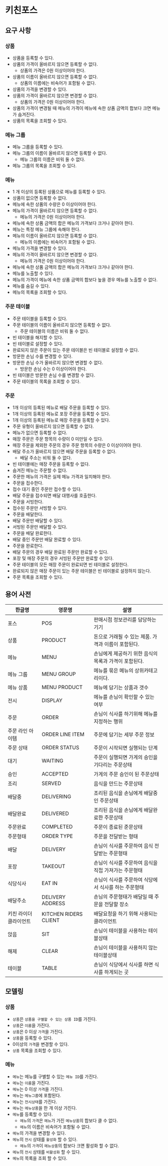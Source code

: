 # 키친포스

## 요구 사항

### 상품

- 상품을 등록할 수 있다.
- 상품의 가격이 올바르지 않으면 등록할 수 없다.
    - 상품의 가격은 0원 이상이어야 한다.
- 상품의 이름이 올바르지 않으면 등록할 수 없다.
    - 상품의 이름에는 비속어가 포함될 수 없다.
- 상품의 가격을 변경할 수 있다.
- 상품의 가격이 올바르지 않으면 변경할 수 없다.
    - 상품의 가격은 0원 이상이어야 한다.
- 상품의 가격이 변경될 때 메뉴의 가격이 메뉴에 속한 상품 금액의 합보다 크면 메뉴가 숨겨진다.
- 상품의 목록을 조회할 수 있다.

### 메뉴 그룹

- 메뉴 그룹을 등록할 수 있다.
- 메뉴 그룹의 이름이 올바르지 않으면 등록할 수 없다.
    - 메뉴 그룹의 이름은 비워 둘 수 없다.
- 메뉴 그룹의 목록을 조회할 수 있다.

### 메뉴

- 1 개 이상의 등록된 상품으로 메뉴를 등록할 수 있다.
- 상품이 없으면 등록할 수 없다.
- 메뉴에 속한 상품의 수량은 0 이상이어야 한다.
- 메뉴의 가격이 올바르지 않으면 등록할 수 없다.
    - 메뉴의 가격은 0원 이상이어야 한다.
- 메뉴에 속한 상품 금액의 합은 메뉴의 가격보다 크거나 같아야 한다.
- 메뉴는 특정 메뉴 그룹에 속해야 한다.
- 메뉴의 이름이 올바르지 않으면 등록할 수 없다.
    - 메뉴의 이름에는 비속어가 포함될 수 없다.
- 메뉴의 가격을 변경할 수 있다.
- 메뉴의 가격이 올바르지 않으면 변경할 수 없다.
    - 메뉴의 가격은 0원 이상이어야 한다.
- 메뉴에 속한 상품 금액의 합은 메뉴의 가격보다 크거나 같아야 한다.
- 메뉴를 노출할 수 있다.
- 메뉴의 가격이 메뉴에 속한 상품 금액의 합보다 높을 경우 메뉴를 노출할 수 없다.
- 메뉴를 숨길 수 있다.
- 메뉴의 목록을 조회할 수 있다.

### 주문 테이블

- 주문 테이블을 등록할 수 있다.
- 주문 테이블의 이름이 올바르지 않으면 등록할 수 없다.
    - 주문 테이블의 이름은 비워 둘 수 없다.
- 빈 테이블을 해지할 수 있다.
- 빈 테이블로 설정할 수 있다.
- 완료되지 않은 주문이 있는 주문 테이블은 빈 테이블로 설정할 수 없다.
- 방문한 손님 수를 변경할 수 있다.
- 방문한 손님 수가 올바르지 않으면 변경할 수 없다.
    - 방문한 손님 수는 0 이상이어야 한다.
- 빈 테이블은 방문한 손님 수를 변경할 수 없다.
- 주문 테이블의 목록을 조회할 수 있다.

### 주문

- 1개 이상의 등록된 메뉴로 배달 주문을 등록할 수 있다.
- 1개 이상의 등록된 메뉴로 포장 주문을 등록할 수 있다.
- 1개 이상의 등록된 메뉴로 매장 주문을 등록할 수 있다.
- 주문 유형이 올바르지 않으면 등록할 수 없다.
- 메뉴가 없으면 등록할 수 없다.
- 매장 주문은 주문 항목의 수량이 0 미만일 수 있다.
- 매장 주문을 제외한 주문의 경우 주문 항목의 수량은 0 이상이어야 한다.
- 배달 주소가 올바르지 않으면 배달 주문을 등록할 수 없다.
    - 배달 주소는 비워 둘 수 없다.
- 빈 테이블에는 매장 주문을 등록할 수 없다.
- 숨겨진 메뉴는 주문할 수 없다.
- 주문한 메뉴의 가격은 실제 메뉴 가격과 일치해야 한다.
- 주문을 접수한다.
- 접수 대기 중인 주문만 접수할 수 있다.
- 배달 주문을 접수되면 배달 대행사를 호출한다.
- 주문을 서빙한다.
- 접수된 주문만 서빙할 수 있다.
- 주문을 배달한다.
- 배달 주문만 배달할 수 있다.
- 서빙된 주문만 배달할 수 있다.
- 주문을 배달 완료한다.
- 배달 중인 주문만 배달 완료할 수 있다.
- 주문을 완료한다.
- 배달 주문의 경우 배달 완료된 주문만 완료할 수 있다.
- 포장 및 매장 주문의 경우 서빙된 주문만 완료할 수 있다.
- 주문 테이블의 모든 매장 주문이 완료되면 빈 테이블로 설정한다.
- 완료되지 않은 매장 주문이 있는 주문 테이블은 빈 테이블로 설정하지 않는다.
- 주문 목록을 조회할 수 있다.

## 용어 사전

| 한글명 | 영문명 | 설명 |
| --- | --- | --- |
| 포스 | POS | 판매시점 정보관리를 담당하는 기기 |
| 상품 | PRODUCT | 돈으로 거래될 수 있는 제품. 가격과 이름이 포함된다. |
| 메뉴 | MENU | 손님에게 제공하기 위한 음식의 목록과 가격이 포함된다. |
| 메뉴 그룹 | MENU GROUP | 메뉴를 묶은 메뉴의 상위카테고리이다. |
| 메뉴 상품 | MENU PRODUCT | 메뉴에 담기는 상품과 갯수 |
| 전시 | DISPLAY | 메뉴를 손님이 확인할 수 있는 여부 |
| 주문 | ORDER | 손님이 식사를 하기위해 메뉴를 지정하는 행위 |
| 주문 라인 아이템 | ORDER LINE ITEM | 주문에 담기는 세부 주문 정보 |
| 주문 상태 | ORDER STATUS | 주문이 시작되면 실행되는 단계 |
| 대기 | WAITING | 주문이 실행되면 가게의 승인을 기다리는 주문상태 |
| 승인 | ACCEPTED | 가게의 주문 승인이 된 주문상태 |
| 조리 | SERVED | 음식을 만드는 주문상태 |
| 배달중 | DELIVERING | 조리된 음식을 손님에게 배달중인 주문상태 |
| 배달완료 | DELIVERED | 조리된 음식을 손님에게 배달완료한 주문상태 |
| 주문완료 | COMPLETED | 주문이 종료된 준문상태 |
| 주문형태 | ORDER TYPE | 주문을 전달받는 형태 |
| 배달 | DELIVERY | 손님이 식사를 주문하여 음식 전달받는 주문형태 |
| 포장 | TAKEOUT | 손님이 식사를 주문하여 음식을 직접 가져가는 주문형태 |
| 식당식사 | EAT IN | 손님이 식사를 주문하여 식당에서 식사를 하는 주문형태 |
| 배달주소 | DELIVERY ADDRESS | 손님의 주문형태가 배달일 때 주문을 전달할 장소 |
| 키친 라이더 클라이언트 | KITCHEN RIDERS CLIENT | 배달요청을 하기 위해 사용되는 클라이언트 |
| 앉음 | SIT | 손님이 테이블을 사용하는 테이블상태 |
| 해제 | CLEAR | 손님이 테이블을 사용하지 않는 테이블상태 |
| 테이블 | TABLE | 손님이 식당에서 식사를 하면 식사를 하게되는 곳 |

## 모델링

### 상품

- `상품`은 `상품을 구별할 수 있는 상품 ID`를 가진다.
- `상품`은 `이름`을 가진다.
- `상품`은 0 이상 `가격`을 가진다.
- `상품`을 등록할 수 있다.
- 0이상의 `가격`을 변경할 수 있다.
- `상품` 목록을 조회할 수 있다.

### 메뉴

- `메뉴`는 메뉴를 구별할 수 있는 `메뉴 ID`를 가진다.
- `메뉴`는 `이름`을 가진다.
- `메뉴`는 0 이상 `가격`을 가진다.
- `메뉴`는 `메뉴그룹`에 포함된다.
- `메뉴`는 `전시상태`를 가진다.
- `메뉴`는 `메뉴상품`을 한 개 이상 가진다.
- `메뉴`를 등록할 수 있다.
  - `메뉴`의 `가격`은 `메뉴`가 가진 `메뉴상품`의 합보다 클 수 없다.
  - `메뉴`의 이름은 비속어가 포함될 수 없다.
- `메뉴`의 가격을 변경할 수 있다.
- `메뉴`의 `전시` 상태를 `활성화` 할 수 있다.
  - `메뉴`의 `가격`이 `메뉴상품`의 합보다 크면 활성화 할 수 없다.
- `메뉴`의 `전시` 상태를 `비활성화` 할 수 있다.
- `메뉴`의 목록을 조회 할 수 있다.